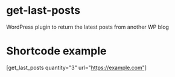 # get-last-posts
WordPress plugin to return the latest posts from another WP blog


# Shortcode example
[get_last_posts quantity="3" url="https://example.com"]
